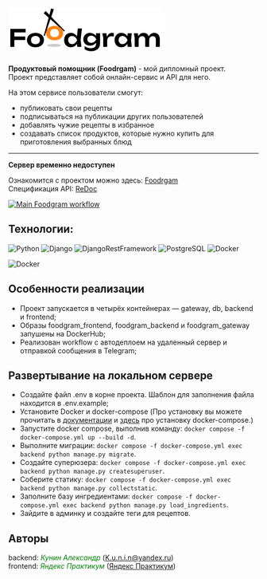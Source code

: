 # ![alt text](frontend/src/images/logo-header.png)

**Продуктовый помощник (Foodrgam)** - мой дипломный проект.  
Проект представляет собой онлайн-сервис и API для него.

На этом сервисе пользователи смогут:

- публиковать свои рецепты
- подписываться на публикации других пользователей
- добавлять чужие рецепты в избранное
- создавать список продуктов, которые нужно купить для приготовления выбранных блюд


---
**Сервер временно недоступен** 

 
Ознакомится с проектом можно здесь:  [Foodrgam](https://foodgram-lipetsk.ddns.net/recipes)  
Спецификация API: [ReDoc](https://foodgram-lipetsk.ddns.net/api/docs/)

[![Main Foodgram workflow](https://github.com/K-u-n-i-n/foodgram/actions/workflows/main.yml/badge.svg?branch=main)](https://github.com/K-u-n-i-n/foodgram/actions/workflows/main.yml)


## Технологии:


![Python](https://img.shields.io/badge/Python-3.9.13-blue)
![Django](https://img.shields.io/badge/Django-3.2.16-green)
![DjangoRestFramework](https://img.shields.io/badge/DjangoRestFramework-3.12.4-blue)
![PostgreSQL](https://img.shields.io/badge/PostgreSQL-13.10-green)
![Docker](https://img.shields.io/badge/Docker-24.0.5-blue)

![Docker](https://img.shields.io/badge/lang-ru-red)

## Особенности реализации
- Проект запускается в четырёх контейнерах — gateway, db, backend и frontend;
- Образы foodgram_frontend, foodgram_backend и foodgram_gateway запушены на DockerHub;
- Реализован workflow c автодеплоем на удаленный сервер и отправкой сообщения в Telegram;

## Развертывание на локальном сервере

- Создайте файл .env в корне проекта. Шаблон для заполнения файла находится в .env.example;
- Установите Docker и docker-compose (Про установку вы можете прочитать в [документации](https://docs.docker.com/engine/install/) и [здесь](https://docs.docker.com/compose/install/) про установку docker-compose.)
- Запустите docker compose, выполнив команду: `docker compose -f docker-compose.yml up --build -d`.
- Выполните миграции: `docker compose -f docker-compose.yml exec backend python manage.py migrate`.
- Создайте суперюзера: `docker compose -f docker-compose.yml exec backend python manage.py createsuperuser`.
- Соберите статику: `docker compose -f docker-compose.yml exec backend python manage.py collectstatic`.
- Заполните базу ингредиентами: `docker compose -f docker-compose.yml exec backend python manage.py load_ingredients`.
- Зайдите в админку и создайте теги для рецептов.
  
## Авторы
backend: <span style="color: green;">*Кунин Александр*</span> (K.u.n.i.n@yandex.ru)  
frontend: <span style="color: green;">*Яндекс Практикум*</span> ([Яндекс Практикум](https://yandex.ru/support/practicum/))
